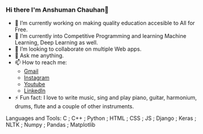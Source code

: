 ### Hi there I'm Anshuman Chauhan👋

- 🔭 I’m currently working on making quality education accesible to All for Free.
- 🌱 I’m currently into Competitive Programming and learning Machine Learning, Deep Learning as well.
- 👯 I’m looking to collaborate on multiple Web apps.
- 💬 Ask me anything.
- 📫 How to reach me:
  - [Gmail](its7arc@gmail.com)
  - [Instagram](https://www.instagram.com/its7arc/) 
  - [Youtube](https://www.youtube.com/channel/UCjP2q_4w904SgWRKNgQzw9Q)
  - [LinkedIn](https://www.linkedin.com/in/anshuman-chauhan-598b74194/)
- ⚡ Fun fact: I love to write music, sing and play piano, guitar, harmonium, drums, flute and a couple of other instruments. 

Languages and Tools: C ; C++ ; Python ; HTML ; CSS ; JS ; Django ; Keras ; NLTK ; Numpy ; Pandas ; Matplotlib 
